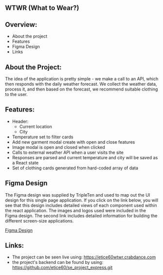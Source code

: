 ## WTWR (What to Wear?)

## Overview:

- About the project
- Features
- Figma Design
- Links

## About the Project:

The idea of the application is pretty simple - we make a call to an API, which then responds with the daily weather forecast. We collect the weather data, process it, and then based on the forecast, we recommend suitable clothing to the user.

## Features:

- Header:
  - Current location
  - City
- Temperature set to filter cards
- Add new garment modal create with open and close features
- Image modal is open and closed when clicked
- Calls to external weather API when a user visits the site
- Responses are parsed and current temperature and city will be saved as a React state
- Set of clothing cards generated from hard-coded array of data

## Figma Design

The Figma design was supplied by TripleTen and used to map out the UI design for this single page application. If you click on the link below, you will see that this design includes detailed views of each component used within the react application. The images and logos used were included in the Figma design. The second link includes detailed information for building the different screen-size applications.

[Figma Design](doc:https://www.figma.com/file/F03bTb81Pw8IDPj5Y9rc5i/Sprint-10-%7C-WTWR)

## Links:

- The project can be seen live using: https://etice60wtwr.crabdance.com
- the project's backend can be found by using: https://github.com/etice60/se_project_express.git
